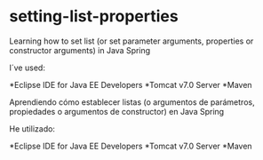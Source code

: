 # setting-list-properties
Learning how to set list (or set parameter arguments, properties or constructor arguments) in Java Spring

I´ve used:

*Eclipse IDE for Java EE Developers *Tomcat v7.0 Server *Maven

Aprendiendo cómo establecer listas (o argumentos de parámetros, propiedades o argumentos de constructor) en Java Spring

He utilizado:

*Eclipse IDE for Java EE Developers *Tomcat v7.0 Server *Maven
